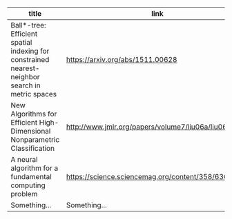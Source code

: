 | title | link | date | tags |
| ------------- | ------------- | ------------- | ------------- |  
| Ball*-tree: Efficient spatial indexing for constrained nearest-neighbor search in metric spaces | https://arxiv.org/abs/1511.00628 | 2 Nov 2015 | Ball-tree, Constrained NN, Spatial indexing, Eigenvector analysis, Range search |
| New Algorithms for Efficient High-Dimensional Nonparametric Classification | http://www.jmlr.org/papers/volume7/liu06a/liu06a.pdf | 2006 | ball-tree, k-NN classification |
| A neural algorithm for a fundamental computing problem | https://science.sciencemag.org/content/358/6364/793 | 10 Nov 2017 | LHS, Dimensionality reduction, NN search |
| Something... | Something... | Something... | Something... | 
